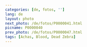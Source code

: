 ```yaml
---
categories: [de, fotos, '']
lang: de
layout: photo
next_photo: /de/fotos/P0000041.html
picname: P0000040
prev_photo: /de/fotos/P0000047.html
tags: [Achas, Blood, Dead Zebra]
---
```

